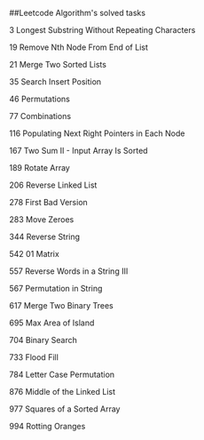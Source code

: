 ##Leetcode Algorithm's solved tasks

3 Longest Substring Without Repeating Characters

19 Remove Nth Node From End of List

21 Merge Two Sorted Lists

35 Search Insert Position

46 Permutations

77 Combinations

116 Populating Next Right Pointers in Each Node

167 Two Sum II - Input Array Is Sorted

189 Rotate Array

206 Reverse Linked List

278 First Bad Version

283 Move Zeroes

344 Reverse String

542 01 Matrix

557 Reverse Words in a String III

567 Permutation in String

617 Merge Two Binary Trees
 
695 Max Area of Island

704 Binary Search

733 Flood Fill

784 Letter Case Permutation

876 Middle of the Linked List

977 Squares of a Sorted Array

994 Rotting Oranges
